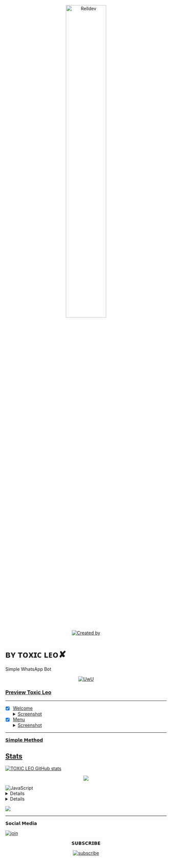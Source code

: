 
<p align="center">
    <img src="https://i.postimg.cc/pXZW2gSv/null-20220918-WA0002.jpg" width="50%" height="50%" alt="Relldev"/>
    <br>
    <a href="https://github.com/Afx-ToxicLeo"><img title="Created by" src="https://img.shields.io/badge/Creator-Toxic Leo-green?style=for-the-badge&logo=github"></a>
</p>

# ʙʏ ᴛᴏxɪᴄ ʟᴇᴏ✘

Simple WhatsApp Bot

<p align="center">
  <a href="https://github.com/toxic-leo1"><img src="http://readme-typing-svg.herokuapp.com?color=7FFF00&center=true&vCenter=true&multiline=false&lines=Simple+Whatsapp+Bot;Base+ori+by+Akash;Give+star+and+forks+this+repo; Script+By+Toxic-Leo" alt="UwU">
</p>

### Preview Toxic Leo
------------------
- [x] Welcome <details><summary>Screenshot</summary><img src="https://i.postimg.cc/pXZW2gSv/null-20220918-WA0002.jpg"></details>
- [x] Menu <details><summary>Screenshot</summary><img src="https://telegra.ph/file/d049caecbc4fcc69b7085.jpg"></details>
------------------
𝗦𝗶𝗺𝗽𝗹𝗲 𝗠𝗲𝘁𝗵𝗼𝗱
## Stats

![TOXIC LEO GitHub stats](https://github-readme-stats.vercel.app/api?username=Alpiii22&show_icons=true&theme=radical)

<p align="center"><a href="https:https://github.com/Afx-ToxicLeo/ToxicLeo-MD"><img src="https://github-readme-stats.vercel.app/api/top-langs/?username=Alpiii22&theme=radical&layout=compact"></a></p>

<img alt="JavaScript" src="https://img.shields.io/badge/javascript%20-%23323330.svg?&style=for-the-badge&logo=javascript&logoColor=%23F7DF1E"/>


<details>

    <summary>&#127942 <b>GitHub Awards</b></summary><br/>

![Github Trophy](https://github-profile-trophy.vercel.app/?username=Afx-ToxicLeo)

</details>

<details>

    <summary>&#127942 <b>GitHub Activity</b></summary><br/>

![Metrics](https://metrics.lecoq.io/Alpiii22?template=classic&repositories.forks=true&languages=1&languages.colors=github&languages.threshold=0%25&config.timezone=Asia%2Fpasuruan)

</details> 

![](https://visitor-badge.glitch.me/badge?page_id=Jarotr)


---


      
𝗦𝗼𝗰𝗶𝗮𝗹 𝗠𝗲𝗱𝗶𝗮 

[![join](https://github.com/Alien-alfa/PublicBot/blob/main/wlogo.svg.png)](https://chat.whatsapp.com/FCwVcEZvwWLCcO0h1P2IBG)
  <div align="center">


𝗦𝗨𝗕𝗦𝗖𝗥𝗜𝗕𝗘

[![subscribe](https://i.ibb.co/mqttCVQ/images-1-1.png)](https://youtube.com/channel/UCNAXcvRkE73MkHNC0RH1_5Q)




